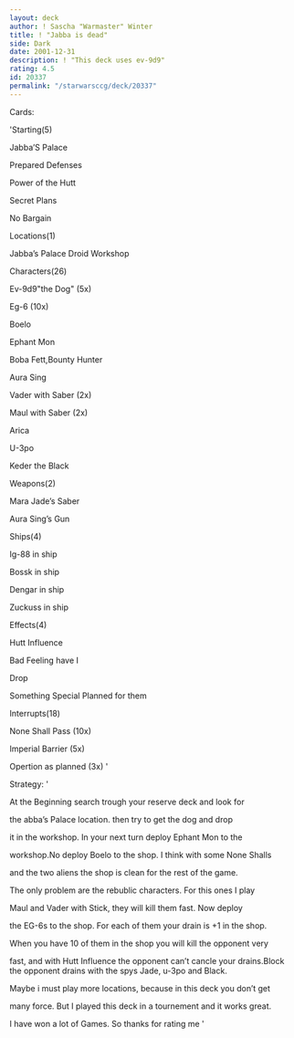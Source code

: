 ```yaml
---
layout: deck
author: ! Sascha "Warmaster" Winter
title: ! "Jabba is dead"
side: Dark
date: 2001-12-31
description: ! "This deck uses ev-9d9"
rating: 4.5
id: 20337
permalink: "/starwarsccg/deck/20337"
---
```

Cards: 

'Starting(5)


Jabba’S Palace

Prepared Defenses

Power of the Hutt

Secret Plans

No Bargain


Locations(1)


Jabba’s Palace Droid Workshop


Characters(26)


Ev-9d9"the Dog" (5x)

Eg-6  (10x)

Boelo

Ephant Mon

Boba Fett,Bounty Hunter

Aura Sing

Vader with Saber (2x)

Maul with Saber (2x)

Arica

U-3po

Keder the Black


Weapons(2)


Mara Jade’s Saber                            

Aura Sing’s Gun                                   


Ships(4)


Ig-88 in ship

Bossk in ship

Dengar in ship

Zuckuss in ship


Effects(4)


Hutt Influence

Bad Feeling have I

Drop

Something Special Planned for them


Interrupts(18)


None Shall Pass (10x)

Imperial Barrier (5x)

Opertion as planned (3x) '

Strategy: '

At the Beginning search trough your reserve deck and look for 

the abba’s Palace location. then try to get the dog and drop 

it in the workshop. In your next turn deploy Ephant Mon to the

workshop.No deploy Boelo to the shop. I think with some None Shalls

and the two aliens the shop is clean for the rest of the game.

The only problem are the rebublic characters. For this ones I play

Maul and Vader with Stick, they will kill them fast. Now deploy 

the EG-6s to the shop. For each of them your drain is +1 in the shop.

When you have 10 of them in the shop you will kill the opponent very 

fast, and with Hutt Influence the opponent can’t cancle your drains.Block the opponent drains with the spys Jade, u-3po and Black.

Maybe i must play more locations, because in this deck you don’t get 

many force. But I played this deck in a tournement and it works great.

I have won a lot of Games. So thanks for rating me    '
